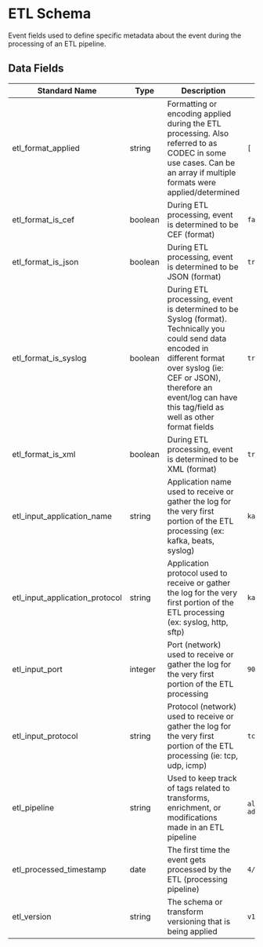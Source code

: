 # ETL Schema

Event fields used to define specific metadata about the event during the processing of an ETL pipeline.

## Data Fields

| Standard Name | Type | Description | Sample Value |
|--------|---------|-------|-------|
| etl_format_applied | string | Formatting or encoding applied during the ETL processing. Also referred to as CODEC in some use cases. Can be an array if multiple formats were applied/determined | `[ "sylog", "json" ]` |
| etl_format_is_cef | boolean | During ETL processing, event is determined to be CEF (format) | `false` |
| etl_format_is_json | boolean | During ETL processing, event is determined to be JSON (format) | `true` |
| etl_format_is_syslog | boolean | During ETL processing, event is determined to be Syslog (format). Technically you could send data encoded in different format over syslog (ie: CEF or JSON), therefore an event/log can have this tag/field as well as other format fields | `true` |
| etl_format_is_xml | boolean | During ETL processing, event is determined to be XML (format) | `true` |
| etl_input_application_name | string | Application name used to receive or gather the log for the very first portion of the ETL processing (ex: kafka, beats, syslog) | `kafka` |
| etl_input_application_protocol | string | Application protocol used to receive or gather the log for the very first portion of the ETL processing (ex: syslog, http, sftp) | `kafka` |
| etl_input_port | integer | Port (network) used to receive or gather the log for the very first portion of the ETL processing | `9092` |
| etl_input_protocol | string | Protocol (network) used to receive or gather the log for the very first portion of the ETL processing (ie: tcp, udp, icmp) | `tcp` |
| etl_pipeline | string | Used to keep track of tags related to transforms, enrichment, or modifications made in an ETL pipeline | `all-add_processed_timestamp` |
| etl_processed_timestamp | date | The first time the event gets processed by the ETL (processing pipeline) | `4/11/2018 5:49:25` |
| etl_version | string | The schema or transform versioning that is being applied | `v1.0.1` |
